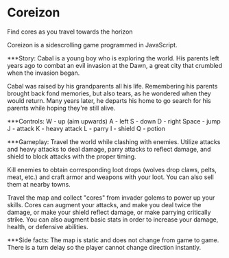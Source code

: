 # Coreizon
Find cores as you travel towards the horizon

Coreizon is a sidescrolling game programmed in JavaScript.

***Story:
  Cabal is a young boy who is exploring the world. His parents left years ago to
  combat an evil invasion at the Dawn, a great city that crumbled when the invasion began.

  Cabal was raised by his grandparents all his life. Remembering his parents brought back
  fond memories, but also tears, as he wondered when they would return. Many years later,
  he departs his home to go search for his parents while hoping they're still alive.

***Controls:
  W - up (aim upwards)
  A - left
  S - down
  D - right
  Space - jump
  J - attack
  K - heavy attack
  L - parry
  I - shield
  Q - potion
  
***Gameplay:
  Travel the world while clashing with enemies. Utilize attacks and heavy attacks to deal damage,
  parry attacks to reflect damage, and shield to block attacks with the proper timing. 
  
  Kill enemies to obtain corresponding loot drops (wolves drop claws, pelts, meat, etc.) and craft
  armor and weapons with your loot. You can also sell them at nearby towns.
  
  Travel the map and collect "cores" from invader golems to power up your skills. Cores can augment
  your attacks, and make you deal twice the damage, or make your shield reflect damage, or make
  parrying critically strike. You can also augment basic stats in order to increase your damage, health,
  or defensive abilities.
  
***Side facts:
  The map is static and does not change from game to game.
  There is a turn delay so the player cannot change direction instantly.
  
